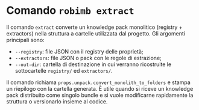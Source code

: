# Comando `robimb extract`

Il comando `extract` converte un knowledge pack monolitico (registry + extractors) nella struttura a cartelle utilizzata dal progetto. Gli argomenti principali sono:

- `--registry`: file JSON con il registry delle proprietà;
- `--extractors`: file JSON o pack con le regole di estrazione;
- `--out-dir`: cartella di destinazione in cui verranno ricostruite le sottocartelle `registry/` ed `extractors/`.

Il comando richiama `props.unpack.convert_monolith_to_folders` e stampa un riepilogo con la cartella generata. È utile quando si riceve un knowledge pack distribuito come singolo bundle e si vuole modificarne rapidamente la struttura o versionarlo insieme al codice.
